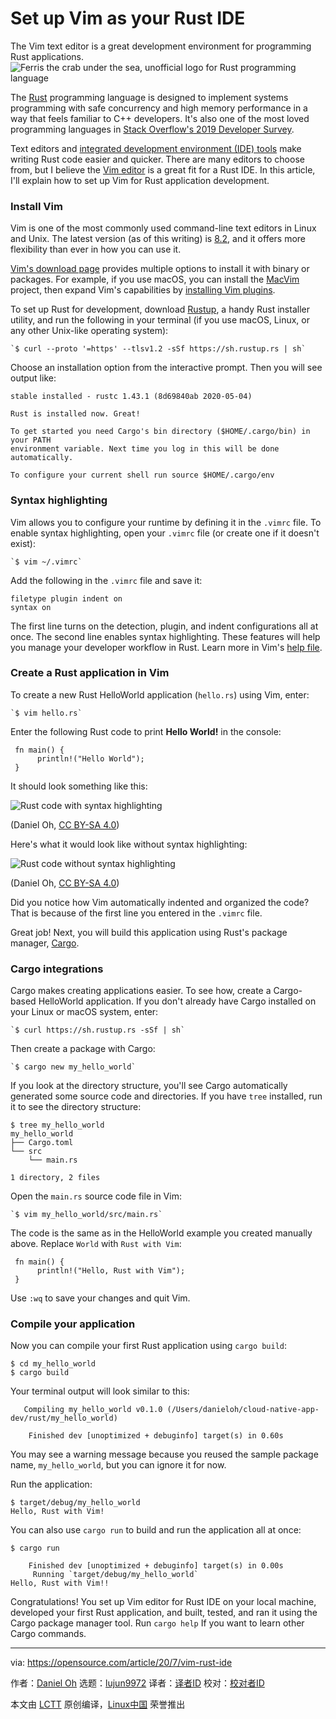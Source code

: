 [#]: collector: (lujun9972)
[#]: translator: (geekpi)
[#]: reviewer: ( )
[#]: publisher: ( )
[#]: url: ( )
[#]: subject: (Set up Vim as your Rust IDE)
[#]: via: (https://opensource.com/article/20/7/vim-rust-ide)
[#]: author: (Daniel Oh https://opensource.com/users/daniel-oh)

Set up Vim as your Rust IDE
======
The Vim text editor is a great development environment for programming
Rust applications.
![Ferris the crab under the sea, unofficial logo for Rust programming language][1]

The [Rust][2] programming language is designed to implement systems programming with safe concurrency and high memory performance in a way that feels familiar to C++ developers. It's also one of the most loved programming languages in [Stack Overflow's 2019 Developer Survey][3].

Text editors and [integrated development environment (IDE) tools][4] make writing Rust code easier and quicker. There are many editors to choose from, but I believe the [Vim editor][5] is a great fit for a Rust IDE. In this article, I'll explain how to set up Vim for Rust application development.

### Install Vim

Vim is one of the most commonly used command-line text editors in Linux and Unix. The latest version (as of this writing) is [8.2][6], and it offers more flexibility than ever in how you can use it.

[Vim's download page][7] provides multiple options to install it with binary or packages. For example, if you use macOS, you can install the [MacVim][8] project, then expand Vim's capabilities by [installing Vim plugins][9].

To set up Rust for development, download [Rustup][10], a handy Rust installer utility, and run the following in your terminal (if you use macOS, Linux, or any other Unix-like operating system):


```
`$ curl --proto '=https' --tlsv1.2 -sSf https://sh.rustup.rs | sh`
```

Choose an installation option from the interactive prompt. Then you will see output like:


```
stable installed - rustc 1.43.1 (8d69840ab 2020-05-04)

Rust is installed now. Great!

To get started you need Cargo's bin directory ($HOME/.cargo/bin) in your PATH
environment variable. Next time you log in this will be done
automatically.

To configure your current shell run source $HOME/.cargo/env
```

### Syntax highlighting

Vim allows you to configure your runtime by defining it in the `.vimrc` file. To enable syntax highlighting, open your `.vimrc` file (or create one if it doesn't exist):


```
`$ vim ~/.vimrc`
```

Add the following in the `.vimrc` file and save it:


```
filetype plugin indent on
syntax on
```

The first line turns on the detection, plugin, and indent configurations all at once. The second line enables syntax highlighting. These features will help you manage your developer workflow in Rust. Learn more in Vim's [help file][11].

### Create a Rust application in Vim

To create a new Rust HelloWorld application (`hello.rs`) using Vim, enter:


```
`$ vim hello.rs`
```

Enter the following Rust code to print **Hello World!** in the console:


```
 fn main() {
      println!("Hello World");
 }
```

It should look something like this:

![Rust code with syntax highlighting][12]

(Daniel Oh, [CC BY-SA 4.0][13])

Here's what it would look like without syntax highlighting:

![Rust code without syntax highlighting][14]

(Daniel Oh, [CC BY-SA 4.0][13])

Did you notice how Vim automatically indented and organized the code? That is because of the first line you entered in the `.vimrc` file.

Great job! Next, you will build this application using Rust's package manager, [Cargo][15].

### Cargo integrations

Cargo makes creating applications easier. To see how, create a Cargo-based HelloWorld application. If you don't already have Cargo installed on your Linux or macOS system, enter:


```
`$ curl https://sh.rustup.rs -sSf | sh`
```

Then create a package with Cargo:


```
`$ cargo new my_hello_world`
```

If you look at the directory structure, you'll see Cargo automatically generated some source code and directories. If you have `tree` installed, run it to see the directory structure:


```
$ tree my_hello_world
my_hello_world
├── Cargo.toml
└── src
    └── main.rs

1 directory, 2 files
```

Open the `main.rs` source code file in Vim:


```
`$ vim my_hello_world/src/main.rs`
```

The code is the same as in the HelloWorld example you created manually above. Replace `World` with `Rust with Vim`:


```
 fn main() {
      println!("Hello, Rust with Vim");
 }
```

Use `:wq` to save your changes and quit Vim.

### Compile your application

Now you can compile your first Rust application using `cargo build`:


```
$ cd my_hello_world
$ cargo build
```

Your terminal output will look similar to this:


```
   Compiling my_hello_world v0.1.0 (/Users/danieloh/cloud-native-app-dev/rust/my_hello_world)

    Finished dev [unoptimized + debuginfo] target(s) in 0.60s
```

You may see a warning message because you reused the sample package name, `my_hello_world`, but you can ignore it for now.

Run the application:


```
$ target/debug/my_hello_world
Hello, Rust with Vim!
```

You can also use `cargo run` to build and run the application all at once:


```
$ cargo run
 
    Finished dev [unoptimized + debuginfo] target(s) in 0.00s
     Running `target/debug/my_hello_world`
Hello, Rust with Vim!!
```

Congratulations! You set up Vim editor for Rust IDE on your local machine, developed your first Rust application, and built, tested, and ran it using the Cargo package manager tool. Run `cargo help` If you want to learn other Cargo commands.

--------------------------------------------------------------------------------

via: https://opensource.com/article/20/7/vim-rust-ide

作者：[Daniel Oh][a]
选题：[lujun9972][b]
译者：[译者ID](https://github.com/译者ID)
校对：[校对者ID](https://github.com/校对者ID)

本文由 [LCTT](https://github.com/LCTT/TranslateProject) 原创编译，[Linux中国](https://linux.cn/) 荣誉推出

[a]: https://opensource.com/users/daniel-oh
[b]: https://github.com/lujun9972
[1]: https://opensource.com/sites/default/files/styles/image-full-size/public/lead-images/rust_programming_crab_sea.png?itok=2eWLz8A5 (Ferris the crab under the sea, unofficial logo for Rust programming language)
[2]: https://www.rust-lang.org/
[3]: https://insights.stackoverflow.com/survey/2019#technology-_-most-loved-dreaded-and-wanted-languages
[4]: https://en.wikipedia.org/wiki/Integrated_development_environment
[5]: https://opensource.com/resources/what-vim
[6]: https://github.com/vim/vim
[7]: https://www.vim.org/download.php
[8]: https://github.com/macvim-dev/macvim
[9]: https://opensource.com/article/20/2/how-install-vim-plugins
[10]: https://rustup.rs/
[11]: http://vimdoc.sourceforge.net/htmldoc/filetype.html#:filetype-overview
[12]: https://opensource.com/sites/default/files/uploads/rust_helloworld.png (Rust code with syntax highlighting)
[13]: https://creativecommons.org/licenses/by-sa/4.0/
[14]: https://opensource.com/sites/default/files/uploads/rust_helloworld_no-syntax.png (Rust code without syntax highlighting)
[15]: https://opensource.com/article/20/3/rust-cargo
